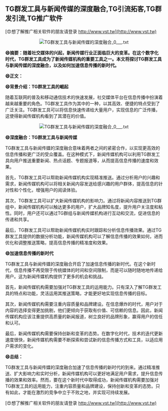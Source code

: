 ## **TG群发工具与新闻传媒的深度融合,TG引流拓客,TG群发引流,TG推广软件**

[😍想了解推广相关软件的朋友请登录 http://www.vst.tw](http://www.vst.tw)

 <center><img src="https://vst.tw/MP4/tuiguang/png/2.png" alt="TG群发工具与新闻传媒的深度融合_0___.txt"></center>

**😄摘要：随着社交媒体的兴起，新闻传媒行业正面临巨大的变革。在这个数字化时代，TG群发工具成为了新闻传媒机构的重要工具之一。本文将探讨TG群发工具与新闻传媒的深度融合，以及如何加速信息传播的新时代。**

**😄正文：**

**😄背景介绍：TG群发工具的崛起**

随着互联网的普及和移动通信技术的快速发展，社交媒体平台在信息传播中扮演着越来越重要的角色。TG群发工具作为其中的一种，以其高效、便捷的特点受到了广泛关注。TG群发工具可以将信息快速传递给大量用户，实现信息的广泛传播，这使得新闻传媒机构看到了其潜在的价值。

 <center><img src="https://vst.tw/MP4/tuiguang/png/0.png" alt="TG群发工具与新闻传媒的深度融合_0___.txt"></center>

**😄深度融合：TG群发工具与新闻传媒**

TG群发工具与新闻传媒的深度融合意味着两者之间的紧密合作，以实现更高效的信息传播和更广泛的受众覆盖。在这种模式下，新闻传媒机构可以利用TG群发工具向用户推送重要新闻、热点话题、专题报道等，从而提高信息传播的速度和效果。

首先，TG群发工具可以帮助新闻传媒机构实现精准推送。通过分析用户的兴趣和需求，新闻传媒机构可以将相关新闻内容发送给感兴趣的用户群体，提高信息的针对性和个性化，增强用户的阅读体验。

其次，TG群发工具可以扩大新闻传媒机构的影响力。通过将新闻内容推送到TG群组中，新闻传媒机构可以触达更多的用户，扩大品牌知名度，提升用户关注度和粘性。同时，用户还可以通过TG群组与新闻传媒机构进行互动和交流，促进信息的传递和共享。

最后，TG群发工具可以帮助新闻传媒机构实时跟踪和分析信息传播效果。通过TG群发工具提供的数据分析功能，新闻传媒机构可以了解信息传播的效果如何，进而优化和调整推送策略，提高信息传播的精准度和效果。

**😄加速信息传播的新时代**

TG群发工具与新闻传媒的深度融合开启了加速信息传播的新时代。在这个新时代，信息传播不再受限于传统媒体的时间和空间限制，而是可以随时随地地传递给用户。这为新闻传媒机构提供了更多的机会和挑战。

首先，新闻传媒机构需要加强对TG群发工具的运用能力。只有深入了解TG群发工具的特点和功能，灵活运用其推送策略，才能更好地实现信息传播的目标。

其次，新闻传媒机构需要注重内容质量和品牌建设。在信息爆炸的时代，用户对于内容的选择变得更加挑剔，他们更倾向于获取有价值、可信赖的信息。因此，新闻传媒机构应该注重提供高质量的新闻报道，树立良好的品牌形象，赢得用户的信任和认可。

最后，新闻传媒机构需要保持创新和变革的态势。在数字化时代，技术的迭代更新速度很快，新闻传媒机构需要不断探索和尝试新的信息传播方式和工具，以适应用户需求的变化。

**😄总结：**

TG群发工具与新闻传媒的深度融合加速了信息传播的新时代的到来。通过精准推送、扩大影响力和实时分析，新闻传媒机构可以更好地满足用户需求，提升信息传播的效果和效率。然而，要在这个新时代中取得成功，新闻传媒机构需要加强对TG群发工具的运用能力，注重内容质量和品牌建设，保持创新和变革的态势。只有如此，才能在激烈的竞争中立于不败之地，并实现可持续发展。

[😍想了解推广相关软件的朋友请登录 http://www.vst.tw](http://www.vst.tw)



